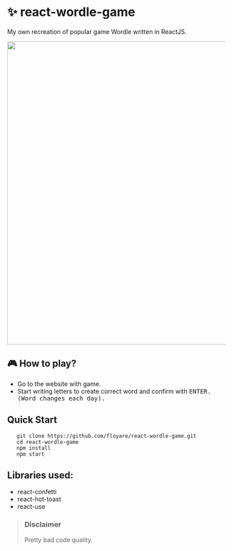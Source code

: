 # ✨ react-wordle-game
My own recreation of popular game Wordle written in ReactJS.

<img src="https://i.ibb.co/CKKShvJ/t4gut-Pz30-K5ds.jpg" width="700px">

## 🎮 How to play?
  * Go to the website with game.
  * Start writing letters to create correct word and confirm with <kbd>ENTER</kdb>. (Word changes each day).
  
  
## Quick Start
   ```
      git clone https://github.com/floyare/react-wordle-game.git
      cd react-wordle-game
      npm install
      npm start
   ```

## Libraries used: 
  * react-confetti
  * react-hot-toast
  * react-use


> ### Disclaimer ###
> Pretty bad code quality.
